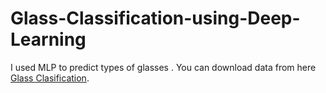 # Glass-Classification-using-Deep-Learning
I used MLP to predict types of glasses . You can download data from here [Glass Clasification](https://www.kaggle.com/datasets/uciml/glass/data). 

